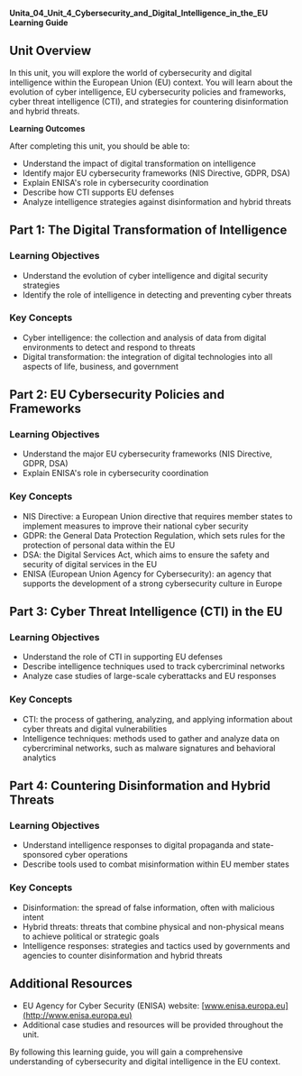 **Unita_04_Unit_4_Cybersecurity_and_Digital_Intelligence_in_the_EU Learning Guide**

**Unit Overview**
---------------

In this unit, you will explore the world of cybersecurity and digital intelligence within the European Union (EU) context. You will learn about the evolution of cyber intelligence, EU cybersecurity policies and frameworks, cyber threat intelligence (CTI), and strategies for countering disinformation and hybrid threats.

**Learning Outcomes**

After completing this unit, you should be able to:

* Understand the impact of digital transformation on intelligence
* Identify major EU cybersecurity frameworks (NIS Directive, GDPR, DSA)
* Explain ENISA's role in cybersecurity coordination
* Describe how CTI supports EU defenses
* Analyze intelligence strategies against disinformation and hybrid threats

**Part 1: The Digital Transformation of Intelligence**
---------------------------------------------------

### Learning Objectives

* Understand the evolution of cyber intelligence and digital security strategies
* Identify the role of intelligence in detecting and preventing cyber threats

### Key Concepts

* Cyber intelligence: the collection and analysis of data from digital environments to detect and respond to threats
* Digital transformation: the integration of digital technologies into all aspects of life, business, and government

**Part 2: EU Cybersecurity Policies and Frameworks**
---------------------------------------------------

### Learning Objectives

* Understand the major EU cybersecurity frameworks (NIS Directive, GDPR, DSA)
* Explain ENISA's role in cybersecurity coordination

### Key Concepts

* NIS Directive: a European Union directive that requires member states to implement measures to improve their national cyber security
* GDPR: the General Data Protection Regulation, which sets rules for the protection of personal data within the EU
* DSA: the Digital Services Act, which aims to ensure the safety and security of digital services in the EU
* ENISA (European Union Agency for Cybersecurity): an agency that supports the development of a strong cybersecurity culture in Europe

**Part 3: Cyber Threat Intelligence (CTI) in the EU**
---------------------------------------------------

### Learning Objectives

* Understand the role of CTI in supporting EU defenses
* Describe intelligence techniques used to track cybercriminal networks
* Analyze case studies of large-scale cyberattacks and EU responses

### Key Concepts

* CTI: the process of gathering, analyzing, and applying information about cyber threats and digital vulnerabilities
* Intelligence techniques: methods used to gather and analyze data on cybercriminal networks, such as malware signatures and behavioral analytics

**Part 4: Countering Disinformation and Hybrid Threats**
---------------------------------------------------

### Learning Objectives

* Understand intelligence responses to digital propaganda and state-sponsored cyber operations
* Describe tools used to combat misinformation within EU member states

### Key Concepts

* Disinformation: the spread of false information, often with malicious intent
* Hybrid threats: threats that combine physical and non-physical means to achieve political or strategic goals
* Intelligence responses: strategies and tactics used by governments and agencies to counter disinformation and hybrid threats

**Additional Resources**
-------------------------

* EU Agency for Cyber Security (ENISA) website: [www.enisa.europa.eu](http://www.enisa.europa.eu)
* Additional case studies and resources will be provided throughout the unit.

By following this learning guide, you will gain a comprehensive understanding of cybersecurity and digital intelligence in the EU context.